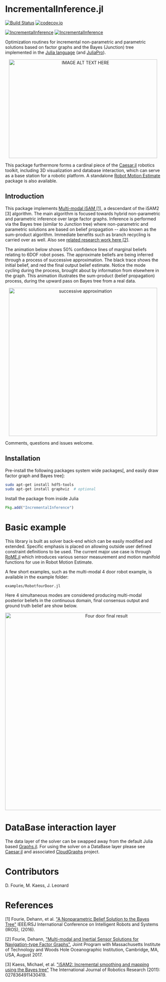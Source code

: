 # IncrementalInference.jl

[![Build Status](https://travis-ci.org/JuliaRobotics/IncrementalInference.jl.svg?branch=master)](https://travis-ci.org/JuliaRobotics/IncrementalInference.jl)
[![codecov.io](https://codecov.io/github/JuliaRobotics/IncrementalInference.jl/coverage.svg?branch=master)](https://codecov.io/github/JuliaRobotics/IncrementalInference.jl?branch=master)

[![IncrementalInference](http://pkg.julialang.org/badges/IncrementalInference_0.6.svg)](http://pkg.julialang.org/?pkg=IncrementalInference&ver=0.6)
[![IncrementalInference](http://pkg.julialang.org/badges/IncrementalInference_0.7.svg)](http://pkg.julialang.org/?pkg=IncrementalInference&ver=0.7)


Optimization routines for incremental non-parametric and parametric solutions based on factor graphs and the Bayes (Junction) tree implemented in the [Julia language](http://www.julialang.org/) (and [JuliaPro](http://www.juliacomputing.com)).

<p align="center">
<a href="https://vimeo.com/190052649" target="_blank"><img src="https://raw.githubusercontent.com/dehann/IncrementalInference.jl/master/doc/images/mmfgbt.gif" alt="IMAGE ALT TEXT HERE" width="480" height="320" /></a>
</p>

This package furthermore forms a cardinal piece of the [Caesar.jl](https://github.com/dehann/Caesar.jl) robotics toolkit, including 3D visualization and database interaction, which can serve as a base station for a robotic platform. A standalone [Robot Motion Estimate](https://github.com/JuliaRobotics/RoME.jl) package is also available.

Introduction
------------

This package implements [Multi-modal iSAM [1]](http://frc.ri.cmu.edu/~kaess/pub/Fourie16iros.pdf), a descendant of the iSAM2 [3] algorithm. The main algorithm is focused towards hybrid non-parametric and parametric inference over large factor graphs. Inference is performed via the Bayes tree (similar to Junction tree) where non-parametric and parametric solutions are based on belief propagation -- also known as the sum-product algorithm.  Immediate benefits such as branch recycling is carried over as well.  Also see [related research work here [2]](https://darchive.mblwhoilibrary.org/bitstream/handle/1912/9305/Fourie_thesis.pdf?sequence=1).


The animation below shows 50% confidence lines of marginal beliefs relating to 6DOF robot poses. The approximate beliefs are being inferred through a process of successive approximation. The black trace shows the initial belief, and red the final output belief estimate. Notice the mode cycling during the process, brought about by information from elsewhere in the graph. This animation illustrates the sum-product (belief propagation) process, during the upward pass on  Bayes tree from a real data.

<p align="center">
<img src="https://raw.githubusercontent.com/JuliaRobotics/IncrementalInference.jl/master/doc/images/x60mcmc.gif" alt="successive approximation" width="480"/></img>
</p>

<!-- ![alt tag](https://raw.githubusercontent.com/dehann/IncrementalInference.jl/master/doc/images/BayesTreeExample.png) -->

Comments, questions and issues welcome.

Installation
------------

Pre-install the following packages system wide packages[, and easily draw factor graph and Bayes tree]:
```bash
sudo apt-get install hdf5-tools
sudo apt-get install graphviz  # optional
```

Install the package from inside Julia
```julia
Pkg.add("IncrementalInference")
```

Basic example
=============

This library is built as solver back-end which can be easily modified and extended. Specific emphasis is placed on allowing outside user defined constraint definitions to be used. The current major use case is through [RoME.jl](http://github.com/JuliaRobotics/RoME.jl) which introduces various sensor measurement and motion manifold functions for use in Robot Motion Estimate.

A few short examples, such as the multi-modal 4 door robot example, is available in the example folder:

    examples/RobotfourDoor.jl

Here 4 simultaneous modes are considered producing multi-modal posterior beliefs in the continuous domain, final consensus output and ground truth belief are show below.

<p align="center">
<img src="https://raw.githubusercontent.com/JuliaRobotics/IncrementalInference.jl/master/doc/images/4doors.png" alt="Four door final result" width="640"/></img>
</p>

DataBase interaction layer
==========================

The data layer of the solver can be swapped away from the default Julia based [Graphs.jl](http://www.github.com/JuliaArchive/Graphs.jl). For using the solver on a DataBase layer please see [Caesar.jl](http://www.github.com/dehann/Caesar.jl) and associated [CloudGraphs](http://github.com/GearsAD/CloudGraphs.jl) project.

Contributors
============

D. Fourie, M. Kaess, J. Leonard

References
==========


[1]  Fourie, Dehann, et al. ["A Nonparametric Belief Solution to the Bayes Tree"](http://www.ri.cmu.edu/pub_files/2016/10/Fourie16iros.pdf) IEEE/RSJ International Conference on Intelligent Robots and Systems (IROS), (2016).

[2]  Fourie, Dehann, ["Multi-modal and Inertial Sensor Solutions for Navigation-type Factor Graphs"](https://darchive.mblwhoilibrary.org/bitstream/handle/1912/9305/Fourie_thesis.pdf?sequence=1), Joint Program with Massachusetts Institute of Technology and Woods Hole Oceanographic Institution, Cambridge, MA, USA, August 2017.

[3]  Kaess, Michael, et al. ["iSAM2: Incremental smoothing and mapping using the Bayes tree"](http://journals.sagepub.com/doi/abs/10.1177/0278364911430419) The International Journal of Robotics Research (2011): 0278364911430419.
